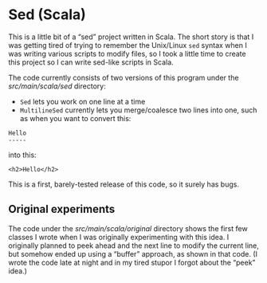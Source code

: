 # Sed (Scala)

This is a little bit of a “sed” project written in Scala.
The short story is that I was getting tired of trying to
remember the Unix/Linux `sed` syntax when I was writing various
scripts to modify files, so I took a little time to create
this project so I can write sed-like scripts in Scala.

The code currently consists of two versions of this program
under the _src/main/scala/sed_ directory:

- `Sed` lets you work on one line at a time
- `MultilineSed` currently lets you merge/coalesce two lines
  into one, such as when you want to convert this:
  
````
Hello
-----
````

into this:

````
<h2>Hello</h2>
````

This is a first, barely-tested release of this code, so it
surely has bugs.



## Original experiments

The code under the _src/main/scala/original_ directory shows
the first few classes I wrote when I was originally experimenting
with this idea. I originally planned to peek ahead and the next
line to modify the current line, but somehow ended up using a
“buffer” approach, as shown in that code. (I wrote the code late
at night and in my tired stupor I forgot about the “peek” idea.)







